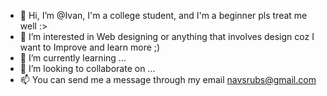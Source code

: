 - 👋 Hi, I’m @Ivan, I'm a college student, and I'm a beginner pls treat me well :>
- 👀 I’m interested in Web designing or anything that involves design coz I want to Improve and learn more ;)
- 🌱 I’m currently learning ...
- 💞️ I’m looking to collaborate on ...
- 📫 You can send me a message through my email navsrubs@gmail.com 

<!---
oremonani/oremonani is a ✨ special ✨ repository because its `README.md` (this file) appears on your GitHub profile.
You can click the Preview link to take a look at your changes.
--->
